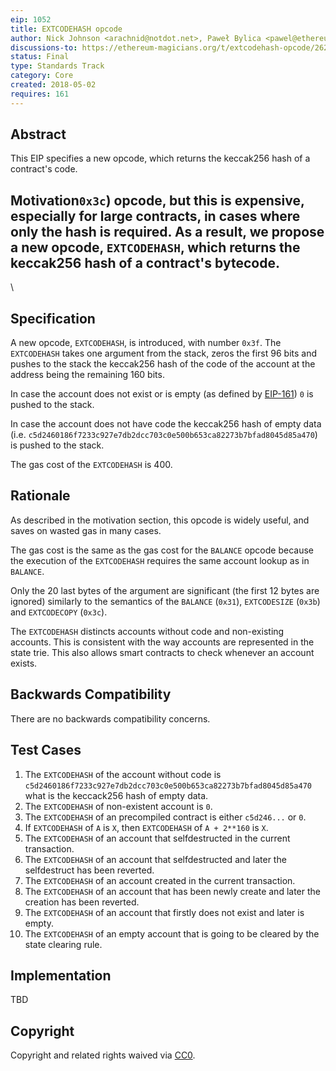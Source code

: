 ```yaml
---
eip: 1052
title: EXTCODEHASH opcode
author: Nick Johnson <arachnid@notdot.net>, Paweł Bylica <pawel@ethereum.org>
discussions-to: https://ethereum-magicians.org/t/extcodehash-opcode/262
status: Final
type: Standards Track
category: Core
created: 2018-05-02
requires: 161
---
```


## Abstract
This EIP specifies a new opcode, which returns the keccak256 hash of a contract's code.

## Motivation`0x3c`) opcode, but this is expensive, especially for large contracts, in cases where only the hash is required. As a result, we propose a new opcode, `EXTCODEHASH`, which returns the keccak256 hash of a contract's bytecode.

\





## Specification

A new opcode, `EXTCODEHASH`, is introduced, with number `0x3f`. The `EXTCODEHASH` 
takes one argument from the stack, zeros the first 96 bits 
and pushes to the stack the keccak256 hash of the code of the account 
at the address being the remaining 160 bits. 

In case the account does not exist or is empty (as defined by [EIP-161](./eip-161.md)) `0` is pushed to the stack.

In case the account does not have code the keccak256 hash of empty data
(i.e. `c5d2460186f7233c927e7db2dcc703c0e500b653ca82273b7bfad8045d85a470`)
is pushed to the stack.

The gas cost of the `EXTCODEHASH` is 400.


## Rationale

As described in the motivation section, this opcode is widely useful, and saves 
on wasted gas in many cases.

The gas cost is the same as the gas cost for the `BALANCE` opcode because the 
execution of the `EXTCODEHASH` requires the same account lookup as in `BALANCE`.

Only the 20 last bytes of the argument are significant (the first 12 bytes are 
ignored) similarly to the semantics of the `BALANCE` (`0x31`), `EXTCODESIZE` (`0x3b`) and 
`EXTCODECOPY` (`0x3c`).

The `EXTCODEHASH` distincts accounts without code and non-existing accounts.
This is consistent with the way accounts are represented in the state trie.
This also allows smart contracts to check whenever an account exists.


## Backwards Compatibility

There are no backwards compatibility concerns.


## Test Cases

1. The `EXTCODEHASH` of the account without code is `c5d2460186f7233c927e7db2dcc703c0e500b653ca82273b7bfad8045d85a470`
   what is the keccack256 hash of empty data.
2. The `EXTCODEHASH` of non-existent account is `0`.
3. The `EXTCODEHASH` of an precompiled contract is either `c5d246...` or `0`.
4. If `EXTCODEHASH` of `A` is `X`, then `EXTCODEHASH` of `A + 2**160` is `X`.
5. The `EXTCODEHASH` of an account that selfdestructed in the current transaction.
6. The `EXTCODEHASH` of an account that selfdestructed and later the selfdestruct has been reverted.
7. The `EXTCODEHASH` of an account created in the current transaction.
8. The `EXTCODEHASH` of an account that has been newly create and later the creation has been reverted.
9. The `EXTCODEHASH` of an account that firstly does not exist and later is empty.
10. The `EXTCODEHASH` of an empty account that is going to be cleared by the state clearing rule.


## Implementation
TBD

## Copyright
Copyright and related rights waived via [CC0](https://creativecommons.org/publicdomain/zero/1.0/).
